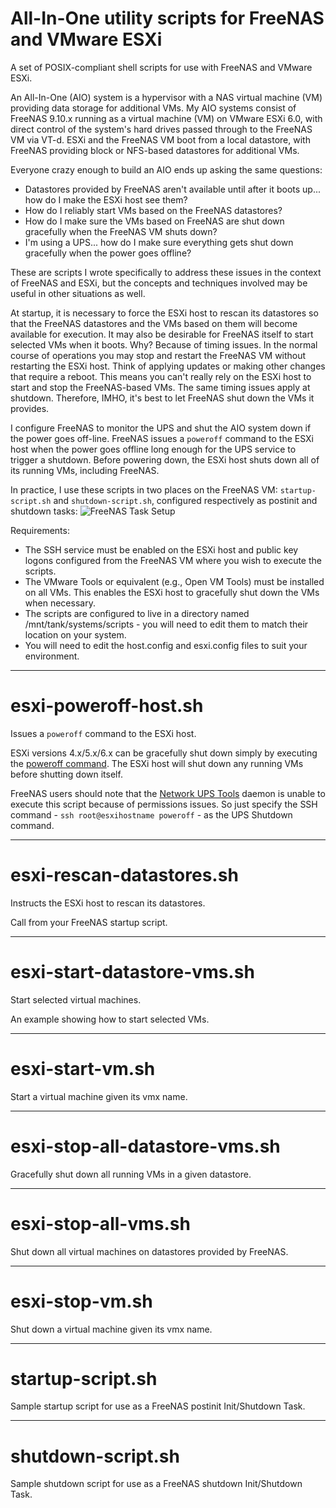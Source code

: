 # All-In-One utility scripts for FreeNAS and VMware ESXi 
A set of POSIX-compliant shell scripts for use with FreeNAS and VMware ESXi.

An All-In-One (AIO) system is a hypervisor with a NAS virtual machine (VM) providing data storage for additional VMs. My AIO systems consist of FreeNAS 9.10.x running as a virtual machine (VM) on VMware ESXi 6.0, with direct control of the system's hard drives passed through to the FreeNAS VM via VT-d. ESXi and the FreeNAS VM boot from a local datastore, with FreeNAS providing block or NFS-based datastores for additional VMs. 

Everyone crazy enough to build an AIO ends up asking the same questions: 

* Datastores provided by FreeNAS aren't available until after it boots up... how do I make the ESXi host see them?
* How do I reliably start VMs based on the FreeNAS datastores?
* How do I make sure the VMs based on FreeNAS are shut down gracefully when the FreeNAS VM shuts down?
* I'm using a UPS... how do I make sure everything gets shut down gracefully when the power goes offline?

These are scripts I wrote specifically to address these issues in the context of FreeNAS and ESXi, but the concepts and techniques involved may be useful in other situations as well.

At startup, it is necessary to force the ESXi host to rescan its datastores so that the FreeNAS datastores and the VMs based on them will become available for execution. It may also be desirable for FreeNAS itself to start selected VMs when it boots. Why? Because of timing issues. In the normal course of operations you may stop and restart the FreeNAS VM without restarting the ESXi host. Think of applying updates or making other changes that require a reboot. This means you can't really rely on the ESXi host to start and stop the FreeNAS-based VMs. The same timing issues apply at shutdown. Therefore, IMHO, it's best to let FreeNAS shut down the VMs it provides.

I configure FreeNAS to monitor the UPS and shut the AIO system down if the power goes off-line. FreeNAS issues a `poweroff` command to the ESXi host when the power goes offline long enough for the UPS service to trigger a shutdown. Before powering down, the ESXi host shuts down all of its running VMs, including FreeNAS. 

In practice, I use these scripts in two places on the FreeNAS VM: `startup-script.sh` and `shutdown-script.sh`, configured respectively as postinit and shutdown tasks:
![FreeNAS Task Setup](https://github.com/Spearfoot/utility-scripts-for-freenas-and-vmware/esxi/freenas-task-setup.jpg)

Requirements:
* The SSH service must be enabled on the ESXi host and public key logons configured from the FreeNAS VM where you wish to execute the scripts.
* The VMware Tools or equivalent (e.g., Open VM Tools) must be installed on all VMs. This enables the ESXi host to gracefully shut down the VMs when necessary.
* The scripts are configured to live in a directory named /mnt/tank/systems/scripts - you will need to edit them to match their location on your system.
* You will need to edit the host.config and esxi.config files to suit your environment.

***
# esxi-poweroff-host.sh
Issues a `poweroff` command to the ESXi host.

ESXi versions 4.x/5.x/6.x can be gracefully shut down simply by executing the [poweroff command](https://kb.vmware.com/selfservice/microsites/search.do?language=en_US&cmd=displayKC&externalId=1013193). The ESXi host will shut down any running VMs before shutting down itself.

FreeNAS users should note that the [Network UPS Tools](http://networkupstools.org/) daemon is unable to execute this script because of permissions issues. So just specify the SSH command - `ssh root@esxihostname poweroff` - as the UPS Shutdown command.
***
# esxi-rescan-datastores.sh
Instructs the ESXi host to rescan its datastores.

Call from your FreeNAS startup script.
***
# esxi-start-datastore-vms.sh
Start selected virtual machines.

An example showing how to start selected VMs.
***
# esxi-start-vm.sh
Start a virtual machine given its vmx name.
***
# esxi-stop-all-datastore-vms.sh
Gracefully shut down all running VMs in a given datastore.
***
# esxi-stop-all-vms.sh
Shut down all virtual machines on datastores provided by FreeNAS.
***
# esxi-stop-vm.sh
Shut down a virtual machine given its vmx name.
***
# startup-script.sh
Sample startup script for use as a FreeNAS postinit Init/Shutdown Task.
***
# shutdown-script.sh
Sample shutdown script for use as a FreeNAS shutdown Init/Shutdown Task.


